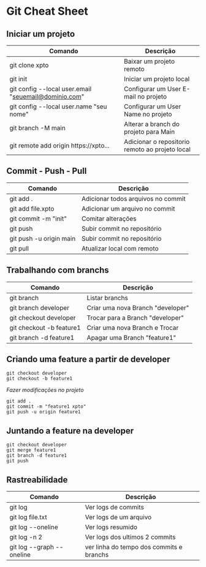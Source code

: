 # Git Cheat Sheet

## Iniciar um projeto 

| Comando      |  Descrição |
|--------------|------------|
| git clone xpto | Baixar um projeto remoto |
| git init | Iniciar um projeto local |
| git config --local user.email "seuemail@dominio.com" | Configurar um User E-mail no projeto | 
| git config --local user.name "seu nome" | Configurar um User Name no projeto |
| git branch -M main | Alterar a branch do projeto para Main |
| git remote add origin https://xpto... | Adicionar o repositorio remoto ao projeto local |

## Commit - Push - Pull 

| Comando      |  Descrição |
|--------------|------------|
| git add . | Adicionar todos arquivos no commit |
| git add file.xpto | Adicionar um arquivo no commit | 
| git commit -m "init" | Comitar alterações |
| git push | Subir commit no repositório | 
| git push -u origin main | Subir commit no repositório | 
| git pull | Atualizar local com remoto |



## Trabalhando com branchs 
| Comando      |  Descrição |
|--------------|------------|
| git branch  | Listar branchs |
| git branch developer | Criar uma nova Branch "developer" |
| git checkout developer | Trocar para a Branch "developer" |
| git checkout -b feature1 | Criar uma nova Branch e Trocar |
| git branch -d feature1 | Apagar uma Branch "feature1" |


## Criando uma feature a partir de developer
```
git checkout developer 
git checkout -b feature1
```
*Fazer modificações no projeto*
```
git add .
git commit -m "feature1 xpto"
git push -u origin feature1
```

## Juntando a feature na developer
```
git checkout developer
git merge feature1
git branch -d feature1
git push
``` 

## Rastreabilidade

| Comando      |  Descrição |
|--------------|------------|
| git log | Ver logs de commits |
| git log file.txt | Ver logs de um arquivo |
| git log --oneline | Ver logs resumido |
| git log -n 2 | Ver logs dos ultimos 2 commits |
| git log --graph --oneline | ver linha do tempo dos commits e branchs |

